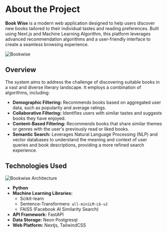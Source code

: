 # About the Project

**Book Wise** is a modern web application designed to help users discover new books tailored to their individual tastes and reading preferences. Built using Next.js and Machine Learning Algorithm, this platform leverages advanced recommendation algorithms and a user-friendly interface to create a seamless browsing experience.

![Bookwise](https://firebasestorage.googleapis.com/v0/b/tiktok-clone-f0b70.appspot.com/o/image%2Fbookwise.jpg?alt=media&token=3365db9b-b7cb-43d4-80bb-14b3d06ae18c)

## Overview

The system aims to address the challenge of discovering suitable books in a vast and diverse literary landscape. It employs a combination of algorithms, including:

- **Demographic Filtering:** Recommends books based on aggregated user data, such as popularity and average ratings.
- **Collaborative Filtering:** Identifies users with similar tastes and suggests books they have enjoyed.
- **Content-Based Filtering:** Recommends books that share similar themes or genres with the user's previously read or liked books.
- **Semantic Search:** Leverages Natural Language Processing (NLP) and vector databases to understand the meaning and context of user queries and book descriptions, providing a more refined search experience.

## Technologies Used

![Bookwise Architecture](https://firebasestorage.googleapis.com/v0/b/tiktok-clone-f0b70.appspot.com/o/image%2Fbookwise-architecture.jpg?alt=media&token=c42470c0-f739-403f-9ee3-0c55748ce085)

- **Python**
- **Machine Learning Libraries:**
    - Scikit-learn
    - Sentence-Transformers: ```all-miniLM-L6-v2```
    - FAISS (Facebook AI Similarity Search)
- **API Framework:** FastAPI
- **Data Storage:** Neon Postgresql
- **Web Platform:** Nextjs, TailwindCSS
